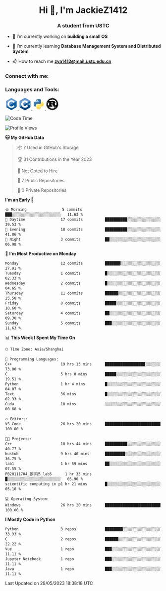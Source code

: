 <h1 align="center">Hi 👋, I'm JackieZ1412</h1>
<h3 align="center">A student from USTC</h3>

- 🔭 I’m currently working on **building a small OS**

- 🌱 I’m currently learning **Database Management System and Distributed System**

- 📫 How to reach me **zya1412@mail.ustc.edu.cn**

<h3 align="left">Connect with me:</h3>
<p align="left">
</p>

<h3 align="left">Languages and Tools:</h3>
<p align="left"> <a href="https://www.cprogramming.com/" target="_blank" rel="noreferrer"> <img src="https://raw.githubusercontent.com/devicons/devicon/master/icons/c/c-original.svg" alt="c" width="40" height="40"/> </a> <a href="https://www.w3schools.com/cpp/" target="_blank" rel="noreferrer"> <img src="https://raw.githubusercontent.com/devicons/devicon/master/icons/cplusplus/cplusplus-original.svg" alt="cplusplus" width="40" height="40"/> </a> <a href="https://www.python.org" target="_blank" rel="noreferrer"> <img src="https://raw.githubusercontent.com/devicons/devicon/master/icons/python/python-original.svg" alt="python" width="40" height="40"/> </a> <a href="https://www.rust-lang.org" target="_blank" rel="noreferrer"> <img src="https://raw.githubusercontent.com/devicons/devicon/master/icons/rust/rust-plain.svg" alt="rust" width="40" height="40"/> </a> </p>



<!--START_SECTION:waka-->
![Code Time](http://img.shields.io/badge/Code%20Time-413%20hrs%2021%20mins-blue)

![Profile Views](http://img.shields.io/badge/Profile%20Views-0-blue)

**🐱 My GitHub Data** 

> 📦 ? Used in GitHub's Storage 
 > 
> 🏆 31 Contributions in the Year 2023
 > 
> 🚫 Not Opted to Hire
 > 
> 📜 7 Public Repositories 
 > 
> 🔑 0 Private Repositories 
 > 
**I'm an Early 🐤** 

```text
🌞 Morning                5 commits           ███░░░░░░░░░░░░░░░░░░░░░░   11.63 % 
🌆 Daytime                17 commits          ██████████░░░░░░░░░░░░░░░   39.53 % 
🌃 Evening                18 commits          ██████████░░░░░░░░░░░░░░░   41.86 % 
🌙 Night                  3 commits           ██░░░░░░░░░░░░░░░░░░░░░░░   06.98 % 
```
📅 **I'm Most Productive on Monday** 

```text
Monday                   12 commits          ███████░░░░░░░░░░░░░░░░░░   27.91 % 
Tuesday                  1 commits           █░░░░░░░░░░░░░░░░░░░░░░░░   02.33 % 
Wednesday                2 commits           █░░░░░░░░░░░░░░░░░░░░░░░░   04.65 % 
Thursday                 11 commits          ██████░░░░░░░░░░░░░░░░░░░   25.58 % 
Friday                   8 commits           █████░░░░░░░░░░░░░░░░░░░░   18.60 % 
Saturday                 4 commits           ██░░░░░░░░░░░░░░░░░░░░░░░   09.30 % 
Sunday                   5 commits           ███░░░░░░░░░░░░░░░░░░░░░░   11.63 % 
```


📊 **This Week I Spent My Time On** 

```text
🕑︎ Time Zone: Asia/Shanghai

💬 Programming Languages: 
C++                      19 hrs 13 mins      ██████████████████░░░░░░░   73.00 % 
C                        5 hrs 8 mins        █████░░░░░░░░░░░░░░░░░░░░   19.51 % 
Python                   1 hr 4 mins         █░░░░░░░░░░░░░░░░░░░░░░░░   04.07 % 
Text                     36 mins             █░░░░░░░░░░░░░░░░░░░░░░░░   02.33 % 
Cuda                     10 mins             ░░░░░░░░░░░░░░░░░░░░░░░░░   00.68 % 

🔥 Editors: 
VS Code                  26 hrs 20 mins      █████████████████████████   100.00 % 

🐱‍💻 Projects: 
C++                      10 hrs 44 mins      ██████████░░░░░░░░░░░░░░░   40.77 % 
bustub                   9 hrs 40 mins       █████████░░░░░░░░░░░░░░░░   36.75 % 
lab1                     1 hr 59 mins        ██░░░░░░░░░░░░░░░░░░░░░░░   07.55 % 
PB20111704_张宇昂_lab5      1 hr 33 mins        █░░░░░░░░░░░░░░░░░░░░░░░░   05.90 % 
scientific computing in p1 hr 21 mins        █░░░░░░░░░░░░░░░░░░░░░░░░   05.16 % 

💻 Operating System: 
Windows                  26 hrs 20 mins      █████████████████████████   100.00 % 
```

**I Mostly Code in Python** 

```text
Python                   3 repos             ████████░░░░░░░░░░░░░░░░░   33.33 % 
C                        2 repos             ██████░░░░░░░░░░░░░░░░░░░   22.22 % 
Vue                      1 repo              ███░░░░░░░░░░░░░░░░░░░░░░   11.11 % 
Jupyter Notebook         1 repo              ███░░░░░░░░░░░░░░░░░░░░░░   11.11 % 
Java                     1 repo              ███░░░░░░░░░░░░░░░░░░░░░░   11.11 % 
```




 Last Updated on 29/05/2023 18:38:18 UTC
<!--END_SECTION:waka-->
